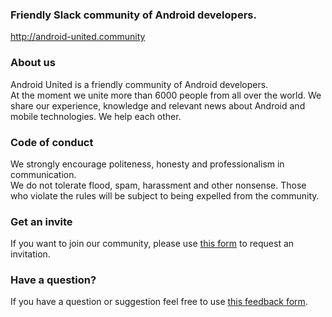 ### Friendly Slack community of Android developers.
http://android-united.community

### About us
Android United is a friendly community of Android developers.<br/> 
At the moment we unite more than 6000 people from all over the world. We share our experience, knowledge and relevant news about Android and mobile technologies. We help each other.

### Code of conduct
We strongly encourage politeness, honesty and professionalism in communication.  
We do not tolerate flood, spam, harassment and other nonsense. Those who violate the rules will be subject to being expelled from the community.  

### Get an invite
If you want to join our community, please use [this form](http://goo.gl/4g9pyd) to request an invitation.

### Have a question?
If you have a question or suggestion feel free to use [this feedback form](https://goo.gl/sVMK0R).
